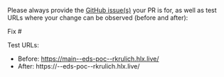 Please always provide the [GitHub issue(s)](../issues) your PR is for, as well as test URLs where your change can be observed (before and after):

Fix #<gh-issue-id>

Test URLs:
- Before: https://main--eds-poc--rkrulich.hlx.live/
- After: https://<branch>--eds-poc--rkrulich.hlx.live/
